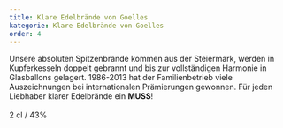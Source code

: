 ```yaml
---
title: Klare Edelbrände von Goelles
kategorie: Klare Edelbrände von Goelles
order: 4
---
```


Unsere absoluten Spitzenbrände kommen aus der Steiermark, werden in Kupferkesseln doppelt gebrannt und bis zur vollständigen Harmonie in Glasballons gelagert. 1986-2013 hat der Familienbetrieb viele Auszeichnungen bei internationalen Prämierungen gewonnen. Für jeden Liebhaber klarer Edelbrände ein **MUSS**!
<br/><br/>
2 cl / 43%

